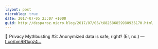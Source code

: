 ```yaml
---
layout: post
microblog: true
date: 2017-07-05 23:07 +1000
guid: http://desparoz.micro.blog/2017/07/05/t882586859980935170.html
---
```

🔗 Privacy Mythbusting #3: Anonymized data is safe, right? (Er, no.) — [t.co/bmRB1xpz4...](https://t.co/bmRB1xpz4y)
